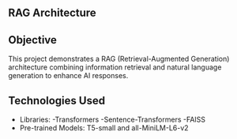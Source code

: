 ## RAG Architecture

## Objective
This project demonstrates a RAG (Retrieval-Augmented Generation) architecture combining information retrieval and natural language generation to enhance AI responses.

## Technologies Used
- Libraries:
-Transformers
-Sentence-Transformers
-FAISS
- Pre-trained Models: T5-small and all-MiniLM-L6-v2
